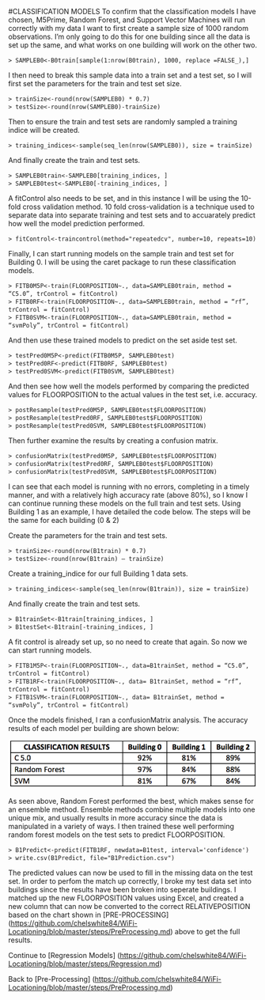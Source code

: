 #CLASSIFICATION MODELS 
To confirm that the classification models I have chosen, M5Prime, Random Forest, and Support Vector Machines will run correctly with my data I want to first create a sample size of 1000 random observations. I’m only going to do this for one building since all the data is set up the same, and what works on one building will work on the other two. 
```
> SAMPLEB0<-B0train[sample(1:nrow(B0train), 1000, replace =FALSE_),]
```

I then need to break this sample data into a train set and a test set, so I will first set the parameters for the train and test set size. 

```
> trainSize<-round(nrow(SAMPLEB0) * 0.7) 
> testSize<-round(nrow(SAMPLEB0)-trainSize) 
```

Then to ensure the train and test sets are randomly sampled a training indice will be created. 

```
> training_indices<-sample(seq_len(nrow(SAMPLEB0)), size = trainSize) 
```

And finally create the train and test sets. 

```
> SAMPLEB0train<-SAMPLEB0[training_indices, ]
> SAMPLEB0test<-SAMPLEB0[-training_indices, ]
```

A fitControl also needs to be set, and in this instance I will be using the 10-fold cross validation method. 10 fold cross-validation is a technique used to separate data into separate training and test sets and to accuarately predict how well the model prediction performed. 
```
> fitControl<-traincontrol(method="repeatedcv", number=10, repeats=10)
```

Finally, I can start running models on the sample train and test set for Building 0. I will be using the caret package to run these classification models. 
```
> FITB0M5P<-train(FLOORPOSITION~., data=SAMPLEB0train, method = “C5.0”, trControl = fitControl) 
> FITB0RF<-train(FLOORPOSITION~., data=SAMPLEB0train, method = “rf”, trControl = fitControl) 
> FITB0SVM<-train(FLOORPOSITION~., data=SAMPLEB0train, method = “svmPoly”, trControl = fitControl) 
```

And then use these trained models to predict on the set aside test set. 

```
> testPred0M5P<-predict(FITB0M5P, SAMPLEB0test) 
> testPred0RF<-predict(FITB0RF, SAMPLEB0test) 
> testPred0SVM<-predict(FITB0SVM, SAMPLEB0test) 
```

And then see how well the models performed by comparing the predicted values for FLOORPOSITION to the actual values in the test set, i.e. accuracy. 

```
> postResample(testPred0M5P, SAMPLEB0test$FLOORPOSITION) 
> postResample(testPred0RF, SAMPLEB0test$FLOORPOSITION) 
> postResample(testPred0SVM, SAMPLEB0test$FLOORPOSITION)
```

Then further examine the results by creating a confusion matrix. 
```
> confusionMatrix(testPred0M5P, SAMPLEB0test$FLOORPOSITION) 
> confusionMatrix(testPred0RF, SAMPLEB0test$FLOORPOSITION) 
> confusionMatrix(testPred0SVM, SAMPLEB0test$FLOORPOSITION) 
```
I can see that each model is running with no errors, completing in a timely manner, and with a relatively high accuracy rate (above 80%), so I know I can continue running these models on the full train and test sets. Using Building 1 as an example, I have detailed the code below. The steps will be the same for each building (0 & 2) 

Create the parameters for the train and test sets. 
```
> trainSize<-round(nrow(B1train) * 0.7) 
> testSize<-round(nrow(B1train) – trainSize) 
```
Create a training_indice for our full Building 1 data sets. 
```
> training_indices<-sample(seq_len(nrow(B1train)), size = trainSize) 
```
And finally create the train and test sets. 
```
> B1trainSet<-B1train[training_indices, ]
> B1testSet<-B1train[-training_indices, ]
```
A fit control is already set up, so no need to create that again. So now we can start running models. 
```
> FITB1M5P<-train(FLOORPOSITION~., data=B1trainSet, method = “C5.0”, trControl = fitControl) 
> FITB1RF<-train(FLOORPOSITION~., data= B1trainSet, method = “rf”, trControl = fitControl) 
> FITB1SVM<-train(FLOORPOSITION~., data= B1trainSet, method = “svmPoly”, trControl = fitControl) 
```
Once the models finished, I ran a confusionMatrix analysis. The accuracy results of each model per building are shown below: 

![ClassificationModelResults](https://github.com/chelswhite84/WiFi-Locationing/blob/master/image/ClassificationResults.png)


As seen above, Random Forest performed the best, which makes sense for an ensemble method. Ensemble methods combine multiple models into one unique mix, and usually results in more accuracy since the data is manipulated in a variety of ways. I then trained these well performing random forest models on the test sets to predict FLOORPOSITION. 
```
> B1Predict<-predict(FITB1RF, newdata=B1test, interval='confidence')
> write.csv(B1Predict, file="B1Prediction.csv")
```
The predicted values can now be used to fill in the missing data on the test set. In order to perfom the match up correctly, I broke my test data set into buildings since the results have been broken into seperate buildings. I matched up the new FLOORPOSITION values using Excel, and created a new column that can now be converted to the correct RELATIVEPOSITION based on the chart shown in [PRE-PROCESSING] (https://github.com/chelswhite84/WiFi-Locationing/blob/master/steps/PreProcessing.md) above to get the full results.

Continue to [Regression Models] (https://github.com/chelswhite84/WiFi-Locationing/blob/master/steps/Regression.md)

Back to [Pre-Processing] (https://github.com/chelswhite84/WiFi-Locationing/blob/master/steps/PreProcessing.md)

